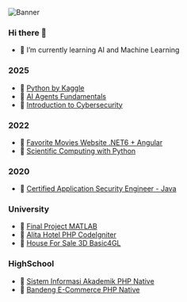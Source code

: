 ![Banner](Banner.gif)
### Hi there 👋

- 🌱 I’m currently learning AI and Machine Learning

### 2025

- :link: [Python by Kaggle](https://www.kaggle.com/learn/certification/mohiqbalrafsanjani/python)
- :link: [AI Agents Fundamentals](https://huggingface.co/datasets/agents-course/certificates/resolve/main/certificates/iqbaloutlaw/2025-02-24.png)
- :link: [Introduction to Cybersecurity](https://www.credly.com/badges/633e2d64-1715-47af-8060-7d38c1420b88/linked_in?t=spm1lb)

### 2022 

- :link: [Favorite Movies Website .NET6 + Angular](https://github.com/mohiqbalrafsanjani/csharp_kemenkeu)
- :link: [Scientific Computing with Python](https://www.freecodecamp.org/certification/mohiqbalrafsanjani/scientific-computing-with-python-v7)

### 2020

- :link: [Certified Application Security Engineer - Java](https://lnkd.in/gXsqKbs)

### University

- :link: [Final Project MATLAB](https://github.com/mohiqbalrafsanjani/FinalProject)
- :link: [Alita Hotel PHP CodeIgniter](https://github.com/mohiqbalrafsanjani/AlitaHotel)
- :link: [House For Sale 3D Basic4GL](https://github.com/mohiqbalrafsanjani/HouseForSale_3D)

### HighSchool

- :link: [Sistem Informasi Akademik PHP Native](https://github.com/mohiqbalrafsanjani/Sistem_Informasi_Akademik)
- :link: [Bandeng E-Commerce PHP Native](https://github.com/mohiqbalrafsanjani/Bandeng)

<!--
**mohiqbalrafsanjani/mohiqbalrafsanjani** is a ✨ _special_ ✨ repository because its `README.md` (this file) appears on your GitHub profile.

Here are some ideas to get you started:

- 🔭 I’m currently working on ...
- 🌱 I’m currently learning ...
- 👯 I’m looking to collaborate on ...
- 🤔 I’m looking for help with ...
- 💬 Ask me about ...
- 📫 How to reach me: ...
- 😄 Pronouns: ...
- ⚡ Fun fact: ...
-->
